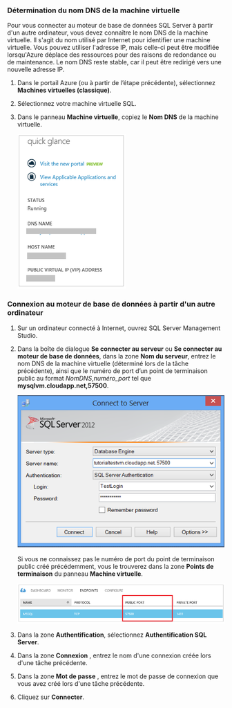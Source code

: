 <a id="determine-the-dns-name-of-the-virtual-machine" class="xliff"></a>

### Détermination du nom DNS de la machine virtuelle
Pour vous connecter au moteur de base de données SQL Server à partir d'un autre ordinateur, vous devez connaître le nom DNS de la machine virtuelle. Il s'agit du nom utilisé par Internet pour identifier une machine virtuelle. Vous pouvez utiliser l'adresse IP, mais celle-ci peut être modifiée lorsqu'Azure déplace des ressources pour des raisons de redondance ou de maintenance. Le nom DNS reste stable, car il peut être redirigé vers une nouvelle adresse IP.  

1. Dans le portail Azure (ou à partir de l’étape précédente), sélectionnez **Machines virtuelles (classique)**.
2. Sélectionnez votre machine virtuelle SQL.
3. Dans le panneau **Machine virtuelle**, copiez le **Nom DNS** de la machine virtuelle.
   
    ![Nom DNS](./media/virtual-machines-sql-server-connection-steps/sql-vm-dns-name.png)

<a id="connect-to-the-database-engine-from-another-computer" class="xliff"></a>

### Connexion au moteur de base de données à partir d'un autre ordinateur
1. Sur un ordinateur connecté à Internet, ouvrez SQL Server Management Studio.
2. Dans la boîte de dialogue **Se connecter au serveur** ou **Se connecter au moteur de base de données**, dans la zone **Nom du serveur**, entrez le nom DNS de la machine virtuelle (déterminé lors de la tâche précédente), ainsi que le numéro de port d’un point de terminaison public au format *NomDNS,numéro_port* tel que **mysqlvm.cloudapp.net,57500**.
   
    ![Connexion en utilisant SSMS](./media/virtual-machines-sql-server-connection-steps/33Connect-SSMS.png)
   
    Si vous ne connaissez pas le numéro de port du point de terminaison public créé précédemment, vous le trouverez dans la zone **Points de terminaison** du panneau **Machine virtuelle**.
   
    ![Port public](./media/virtual-machines-sql-server-connection-steps/sql-vm-port-number.png)
3. Dans la zone **Authentification**, sélectionnez **Authentification SQL Server**.
4. Dans la zone **Connexion** , entrez le nom d'une connexion créée lors d'une tâche précédente.
5. Dans la zone **Mot de passe** , entrez le mot de passe de connexion que vous avez créé lors d'une tâche précédente.
6. Cliquez sur **Connecter**.

